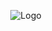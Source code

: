 <p align="center">
  <img src="https://raw.githubusercontent.com/Dris7/Dris7.github.io/main/images/fav.ico" alt="Logo">
</p>




